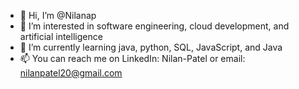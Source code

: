 - 👋 Hi, I’m @Nilanap
- 👀 I’m interested in software engineering, cloud development, and artificial intelligence
- 🌱 I’m currently learning java, python, SQL, JavaScript, and Java
- 📫 You can reach me on LinkedIn: Nilan-Patel or email: nilanpatel20@gmail.com


